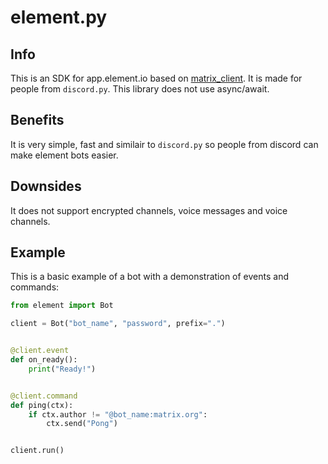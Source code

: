 # element.py
## Info
This is an SDK for app.element.io based on [matrix_client](https://github.com/matrix-org/matrix-python-sdk/tree/master). It is made for people from `discord.py`. This library does not use async/await.
## Benefits
It is very simple, fast and similair to `discord.py` so people from discord can make element bots easier.
## Downsides
It does not support encrypted channels, voice messages and voice channels.
## Example
This is a basic example of a bot with a demonstration of events and commands:
```py
from element import Bot

client = Bot("bot_name", "password", prefix=".")


@client.event
def on_ready():
    print("Ready!")


@client.command
def ping(ctx):
    if ctx.author != "@bot_name:matrix.org":
        ctx.send("Pong")


client.run()

```